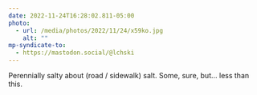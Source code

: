 ```yaml
---
date: 2022-11-24T16:28:02.811-05:00
photo:
  - url: /media/photos/2022/11/24/x59ko.jpg
    alt: ""
mp-syndicate-to:
  - https://mastodon.social/@lchski
---
```

Perennially salty about (road / sidewalk) salt. Some, sure, but… less than this.
